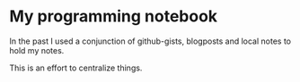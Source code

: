 # My programming notebook

In the past I used a conjunction of github-gists, blogposts and local notes to hold my notes.

This is an effort to centralize things.
